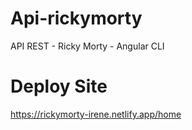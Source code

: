 # Api-rickymorty
API REST - Ricky Morty - Angular CLI

# Deploy Site

https://rickymorty-irene.netlify.app/home
